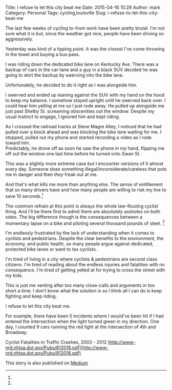 Title: I refuse to let this city beat me
Date: 2015-04-16 15:29
Author: mark
Category: Personal
Tags: cycling,louisville
Slug: i-refuse-to-let-this-city-beat-me

The last few weeks of cycling to-from work have been pretty brutal. I'm not sure what it is but, since the weather got nice, people have been driving so aggressively.

Yesterday was kind of a tipping point. It was the closest I've come throwing in the towel and buying a bus pass.

I was riding down the dedicated bike lane on Kentucky Ave. There was a backup of cars in the car-lane and a guy in a black SUV decided he was going to skirt the backup by swerving into the bike lane.

Unfortunately, he decided to do it right as I was alongside him.

I swerved and ended up leaning against the SUV with my hand on the hood to keep my balance. I somehow stayed upright until he swerved back over. I could hear him yelling at me so I just rode away.  He pulled up alongside me just past Shelby St. screaming obscenities out the window. Despite my usual instinct to engage, I ignored him and kept riding. 

As I crossed the railroad tracks at Steve Magre Alley, I noticed that he had pulled over a block ahead and was blocking the bike lane waiting for me. I stopped, pulled out my phone and started recording a video as I rode toward him.  
Predictably, he drove off as soon he saw the phone in my hand, flipping me off out the window one last time before he turned onto Swan St.

This was a slightly more extreme case but I encounter versions of it almost every day. Someone does something illegal/inconsiderate/careless that puts me in danger and then _they_ freak out at _me_.

And that's what kills me more than anything else. The sense of entitlement that so many drivers have and how many people are willing to risk my live to save 10 seconds.[^1]

The common refrain at this point is always the whole law-flouting cyclist thing. And I'll be there first to admit there are absolutely assholes on both sides. The big difference though is the consequences between a momentary lapse on a bike and piloting several thousand pounds of steel. [^2]

I'm endlessly frustrated by the lack of understanding when it comes to cyclists and pedestrians. Despite the clear benefits to the environment, the economy, and public health, so many people argue against dedicated, protected bike lanes or want to tax cyclists.

I'm tired of living in a city where cyclists & pedestrians are second class citizens. I'm tired of reading about the endless injuries and fatalities with no consequence. I'm tired of getting yelled at for trying to cross the street with my kids.

This is just me venting after too many close-calls and arguments in too short a time. I don't know what the solution is so I think all I can do is keep fighting and keep riding.

I refuse to let this city beat me.

[^1]:
For example, there have been 5 incidents where I would've been hit if I had entered the intersection when the light turned green in my direction. One day, I counted 9 cars running the red light at the intersection of 4th and Broadway.

[^2]:
Cyclist Fatalities in Traffic Crashes, 2003 - 2012 [http://www-nrd.nhtsa.dot.gov/Pubs/812018.pdf](http://www-nrd.nhtsa.dot.gov/Pubs/812018.pdf)

[^3]:
This story is also published on [Medium](https://medium.com/@antelopelovefan/i-refuse-to-let-this-city-beat-me-2156adb062a1)
